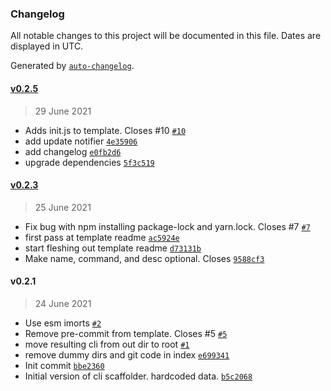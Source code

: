 ### Changelog

All notable changes to this project will be documented in this file. Dates are displayed in UTC.

Generated by [`auto-changelog`](https://github.com/CookPete/auto-changelog).
#### [v0.2.5](https://github.com/gness1804/create-node-cli/compare/v0.2.3...v0.2.5)

> 29 June 2021

- Adds init.js to template. Closes #10 [`#10`](https://github.com/gness1804/create-node-cli/issues/10)
- add update notifier [`4e35906`](https://github.com/gness1804/create-node-cli/commit/4e35906ef617d34b2a58c757e8bdc8f13e8a2cbe)
- add changelog [`e0fb2d6`](https://github.com/gness1804/create-node-cli/commit/e0fb2d69e29642cd6cc3c2e9318b0af74ae6c1f5)
- upgrade dependencies [`5f3c519`](https://github.com/gness1804/create-node-cli/commit/5f3c5192b38cc19d08e1556a28b14f3866992199)

#### [v0.2.3](https://github.com/gness1804/create-node-cli/compare/v0.2.1...v0.2.3)

> 25 June 2021

- Fix bug with npm installing package-lock and yarn.lock. Closes #7 [`#7`](https://github.com/gness1804/create-node-cli/issues/7)
- first pass at template readme [`ac5924e`](https://github.com/gness1804/create-node-cli/commit/ac5924e8ec5039ac6579b8e835a9270de3c922b7)
- start fleshing out template readme [`d73131b`](https://github.com/gness1804/create-node-cli/commit/d73131b3ea188fd2da039291c07c123bff792162)
- Make name, command, and desc optional. Closes [`9588cf3`](https://github.com/gness1804/create-node-cli/commit/9588cf3e315a2a63059069d2be1f400296b8f93f)

#### v0.2.1

> 24 June 2021

- Use esm imorts [`#2`](https://github.com/gness1804/create-node-cli/pull/2)
- Remove pre-commit from template. Closes #5 [`#5`](https://github.com/gness1804/create-node-cli/issues/5)
- move resulting cli from out dir to root [`#1`](https://github.com/gness1804/create-node-cli/issues/1)
- remove dummy dirs and git code in index [`e699341`](https://github.com/gness1804/create-node-cli/commit/e699341dcddf2f6e851ad189036ebc4bc8e4af09)
- Init commit [`bbe2360`](https://github.com/gness1804/create-node-cli/commit/bbe2360cdefd8fb6631d71ef39741bb660039128)
- Initial version of cli scaffolder. hardcoded data. [`b5c2068`](https://github.com/gness1804/create-node-cli/commit/b5c2068bef181a6f85adc5e410c48a5bf432db97)
